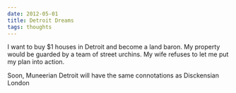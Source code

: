 ```yaml
---
date: 2012-05-01
title: Detroit Dreams
tags: thoughts
---
```


I want to buy $1 houses in Detroit and become a land baron. My property would be guarded by a team of street urchins. My wife refuses to let me put my plan into action.

Soon, Muneerian Detroit will have the same connotations as Disckensian London